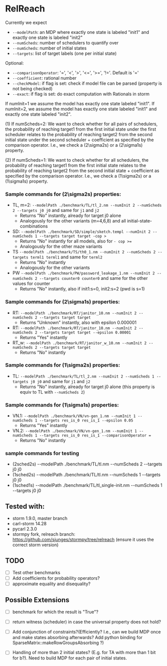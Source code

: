 # RelReach

Currently we expect
- ```--modelPath```: an MDP where exactly one state is labeled "init1" and exactly one state is labeled "init2"
- ```--numScheds```: number of schedulers to quantify over
- ```--numScheds```: number of initial states
- ```--targets```: list of target labels (one per initial state)

Optional:
- ```--comparisonOperator```: '=', '<', '>', '<=', '>=', '!='. Default is '='
- ```--coefficient```: rational number
- ```--checkModel```: if flag is set: check if model file can be parsed (property is not being checked)
- ```--exact```: if flag is set: do exact computation with Rationals in storm

If numInit=1 we assume the model has exactly one state labeled "init1". 
If numInit=2, we assume the model has exactly one state labeled "init1" and exactly one state labeled "init2".

(1) If numScheds=2:
We want to check whether for all pairs of schedulers, 
the probability of reaching target1 from the first initial state under the first scheduler 
relates to the probability of reaching target2 from the second initial state under the second scheduler + coefficient
as specified by the comparison operator.
I.e., we check a (2\sigma2s) or a (2\sigma1s) property.

(2) If numScheds=1:
We want to check whether for all schedulers, 
the probability of reaching target1 from the first initial state 
relates to the probability of reaching target2 from the second initial state + coefficient
as specified by the comparison operator.
I.e., we check a (1\sigma2s) or a (1\sigma1s) property.


### Sample commands for (2\sigma2s) properties:
- TL, m=2: ```--modelPath ./benchmark/TL/tl_2.nm --numInit 2 --numScheds 2 --targets j0 j0``` and same for ```j1``` and ```j2```
  - Returns "No" instantly, already for target j0 alone
  - Analogously for the other variants (m=4,6,8) and all initial-state-combinations
- SD: ```--modelPath ./benchmark/SD/simple/sketch.templ --numInit 2 --numScheds 1 --targets target target -cop >```
  - Returns "No" instantly for all models, also for ```- cop >=```
  - Analogously for the other maze variants
- TS ```--modelPath ./benchmark/TS/th0_1.nm --numInit 2 --numScheds 2 --targets terml1 terml1``` and same for ```terml2```
  - Returns "No" instantly
  - Analogously for the other variants
- PW ```--modelPath ./benchmark/PW/password_leakage_1.nm --numInit 2 --numScheds 2 --targets counter0 counter0``` and same for the other values for counter
  - Returns "No" instantly, also if init1:s=0, init2:s=2 (pwd is s=1)

### Sample commands for (2\sigma1s) properties:
- RT: ```--modelPath ./benchmark/RT/janitor_10.nm --numInit 2 --numScheds 2 --targets target target```
  - Returns "Unknown" instantly, also with epsilon 0.000001
- RT: ```--modelPath ./benchmark/RT/janitor_10.nm --numInit 2 --numScheds 2 --targets target target --epsilon 0.00001```
  - Returns "Yes" instantly
- RT_w: ```--modelPath ./benchmark/RT/janitor_w_10.nm --numInit 2 --numScheds 2 --targets target target```
  - Returns "No" instantly

### Sample commands for (1\sigma2s) properties:
- TL: ```--modelPath ./benchmark/TL/tl_2.nm --numInit 2 --numScheds 1 --targets j0 j0``` and same for ```j1``` and ```j2```
  - Returns "No" instantly, already for target j0 alone (this property is equiv to TL with ```--numScheds 2```)

### Sample commands for (1\sigma1s) properties:
- VN.1: ```--modelPath ./benchmark/VN/vn-gen_1.nm --numInit 1 --numScheds 1 --targets res_is_0 res_is_1 --epsilon 0.05``` 
  - Returns "Yes" instantly
- VN.2: ```--modelPath ./benchmark/VN/vn-gen_1.nm --numInit 1 --numScheds 1 --targets res_is_0 res_is_1 --comparisonOperator =``` 
  - Returns "No" instantly

### sample commands for testing
- (2sched2s) --modelPath ./benchmark/TL/tl.nm --numScheds 2 --targets j0 j0
- (1sched2s) --modelPath ./benchmark/TL/tl.nm --numScheds 1 --targets j0 j0
- (1sched1s) --modelPath ./benchmark/TL/tl_single-init.nm --numScheds 1 --targets j0 j0

## Tested with:
- storm 1.9.0, master branch
- carl-storm 14.28
- pycarl 2.3.0
- stormpy fork, relreach branch: https://github.com/sjunges/stormpy/tree/relreach (ensure it uses the correct storm version)

## TODO
- [ ] Test other benchmarks
- [ ] Add coefficients for probability operators?
- [ ] approximate equality and disequality? 

## Possible Extensions
- [ ] benchmark for which the result is "True"?
- [ ] return witness (scheduler) in case the universal property does not hold?
- [ ] Add conjunction of constraints?(Efficiently? I.e., can we build MDP once and make states absorbing afterwards? Add python binding for SparseMatrix::makeRowGroupsAbsorbing ?)
- [ ] Handling of more than 2 initial states? (E.g. for TA with more than 1 bit for b?). Need to build MDP for each pair of initial states.

